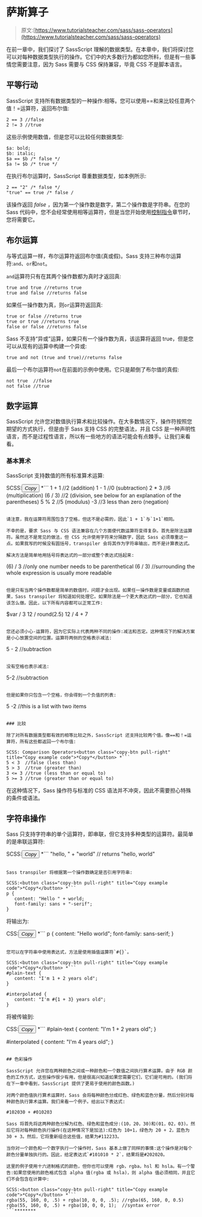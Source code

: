 # 萨斯算子

> 原文:[https://www.tutorialsteacher.com/sass/sass-operators](https://www.tutorialsteacher.com/sass/sass-operators)

在前一章中，我们探讨了 SassScript 理解的数据类型。在本章中，我们将探讨您可以对每种数据类型执行的操作。它们中的大多数行为都如您所料，但是有一些事情您需要注意，因为 Sass 需要与 CSS 保持兼容，毕竟 CSS 不是脚本语言。

## 平等行动

SassScript 支持所有数据类型的一种操作:相等。您可以使用==和来比较任意两个值！=运算符，返回布尔值:

```
2 == 3 //false
2 != 3 //true 
```

这些示例使用数值，但是您可以比较任何数据类型:

```
$a: bold;
$b: italic;
$a == $b /* false */
$a != $b /* true */ 
```

在执行布尔运算时，SassScript 尊重数据类型，如本例所示:

```
2 == "2" /* false */
"true" == true /* false / 
```

该操作返回 *false* ，因为第一个操作数是数字，第二个操作数是字符串。在您的 Sass 代码中，您不会经常使用相等运算符，但是当您开始使用[控制指令](/Sass/sass-control-directives)章节时，您将需要它。

## 布尔运算

与等式运算一样，布尔运算符返回布尔值(真或假)。Sass 支持三种布尔运算符:`and`、`or`和`not`。

`and`运算符只有在其两个操作数都为真时才返回真:

```
true and true //returns true
true and false //returns false 
```

如果任一操作数为真，则`or`运算符返回真:

```
true or false //returns true
true or true //returns true
false or false //returns false 
```

Sass 不支持“异或”运算，如果只有一个操作数为真，该运算将返回 true，但是您可以从现有的运算中构建一个异或:

```
true and not (true and true)//returns false 
```

最后一个布尔运算符`not`在前面的示例中使用。它只是颠倒了布尔值的真假:

```
not true  //false
not false //true 
```

## 数字运算

SassScript 允许您对数值执行算术和比较操作。在大多数情况下，操作符按照您期望的方式执行，但是由于 Sass 支持 CSS 的完整语法，并且 CSS 是一种声明性语言，而不是过程性语言，所以有一些地方的语法可能会有点棘手。让我们来看看。

### 基本算术

SassScript 支持数值的所有标准算术运算:

SCSS:<button class="copy-btn pull-right" title="Copy example code">*Copy*</button> *```
1 + 1   //2 (addition)
1 - 1   //0 (subtraction)
2 * 3   //6 (multiplication)
(6 / 3) //2 (division, see below for an explanation of the parentheses)
5 % 2   //5 (modulus)
-3      //3 less than zero (negation) 
```

请注意，我在运算符周围包含了空格，但这不是必需的，因此`1 + 1`与`1+1`相同。

不幸的是，要求 Sass 与 CSS 语法兼容在几个方面使代数运算符变得复杂。首先是除法运算符。虽然这不是常见的做法，但 CSS 允许使用字符来分隔数字，因此 Sass 必须尊重这一点。如果我写的时候没有圆括号，transpiler 会将其作为字符串输出，而不是计算表达式。

解决方法是简单地用括号将表达式的一部分或整个表达式括起来:

```
(6) / 3 //only one number needs to be parenthetical
(6 / 3) //surrounding the whole expression is usually more readable 
```

但是只有当两个操作数都是简单的数值时，问题才会出现。如果任一操作数是变量或函数的结果，Sass transpiler 将知道如何处理它。如果除法是一个更大表达式的一部分，它也知道该怎么做。因此，以下所有内容都可以正常工作:

```
$var / 3
12 / round(2.5)
12 / 4 + 7 
```

您还必须小心-运算符，因为它实际上代表两种不同的操作:减法和否定。这种情况下的解决方案是小心放置空间的位置。运算符两侧的空格表示减法:

```
5 - 2 //subtraction 
```

没有空格也表示减法:

```
5-2 //subtraction 
```

但是如果你只包含一个空格，你会得到一个负值的列表:

```
5 -2 //this is a list with two items 
```

### 比较

除了对所有数据类型都有效的相等比较之外，SassScript 还支持比较两个值。像==和！=运算符，所有这些都返回一个布尔值:

SCSS: Comparison Operators<button class="copy-btn pull-right" title="Copy example code">*Copy*</button> *```
5 < 3  //false (less than)
5 > 3  //true (greater than)
3 <= 3 //true (less than or equal to)
5 >= 3 //true (greater than or equal to) 
```

在这种情况下，Sass 操作符与标准的 CSS 语法并不冲突，因此不需要担心特殊的条件或语法。

## 字符串操作

Sass 只支持字符串的单个运算符，即串联，但它支持多种类型的运算符。最简单的是串联运算符:

SCSS:<button class="copy-btn pull-right" title="Copy example code">*Copy*</button> *```
"hello, " + "world"  // returns "hello, world" 
```

Sass transpiler 将根据第一个操作数确定是否引用字符串:

SCSS:<button class="copy-btn pull-right" title="Copy example code">*Copy*</button> *```
p {
   content: "Hello " + world;
   font-family: sans + "-serif";
} 
```

将输出为:

CSS:<button class="copy-btn pull-right" title="Copy example code">*Copy*</button> *```
p {
   content: "Hello world";
   font-family: sans-serif;
} 
```

您可以在字符串中使用表达式，方法是使用插值运算符`#{}`。

SCSS:<button class="copy-btn pull-right" title="Copy example code">*Copy*</button> *```
#plain-text {
   content: "I'm 1 + 2 years old";
}

#interpolated {
   content: "I'm #{1 + 3} years old";
} 
```

将被传输到:

CSS:<button class="copy-btn pull-right" title="Copy example code">*Copy*</button> *```
#plain-text {
   content: "I'm 1 + 2 years old";
}

#interpolated {
   content: "I'm 4 years old";
} 
```

## 色彩操作

SassScript 允许您在两种颜色之间或一种颜色和一个数值之间执行算术运算。由于 RGB 颜色的工作方式，这些操作很少有用，但是很高兴知道如果您需要它们，它们是可用的。(我们将在下一章中看到，SassScript 提供了更易于使用的颜色函数。)

对两个颜色值执行算术运算时，Sass 会将每种颜色分成红色、绿色和蓝色分量，然后分别对每种颜色执行算术运算。我们来看一个例子。给出以下表达式:

#102030 + #010203

Sass 将首先将这两种颜色分解为红色、绿色和蓝色成分:(10，20，30)和(01，02，03)。然后它将对每种颜色执行操作(在这种情况下是加法):红色为 10+1，绿色为 20 + 2，蓝色为 30 + 3。然后，它将重新组合这些值，结果为#112233。

当你对一个颜色和一个数字执行一个操作时，Sass 基本上做了同样的事情:这个操作是对每个颜色分量单独执行的。因此，给定表达式`#101010 * 2`，结果将是#202020。

这里的例子使用十六进制格式的颜色，但你也可以使用 rgb，rgba，hsl 和 hsla。有一个警告:如果您使用的颜色格式包含 alpha 值(rgba 或 hsla)，则 alpha 值必须相同，并且它们不会包含在计算中:

SCSS:<button class="copy-btn pull-right" title="Copy example code">*Copy*</button> *```
rgba(55, 160, 0, .5) + rgba(10, 0, 0, .5); //rgba(65, 160, 0, 0.5)
rgba(55, 160, 0, .5) + rgba(10, 0, 0, 1);  //syntax error 
```********